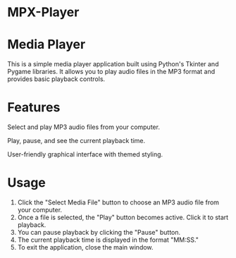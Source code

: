 # MPX-Player
# Media Player
This is a simple media player application built using Python's Tkinter and Pygame libraries. It allows you to play audio files in the MP3 format and provides basic playback controls.

# Features
Select and play MP3 audio files from your computer.

Play, pause, and see the current playback time.

User-friendly graphical interface with themed styling.

# Usage
1. Click the "Select Media File" button to choose an MP3 audio file from your computer.
2. Once a file is selected, the "Play" button becomes active. Click it to start playback.
3. You can pause playback by clicking the "Pause" button.
4. The current playback time is displayed in the format "MM:SS."
5. To exit the application, close the main window.
